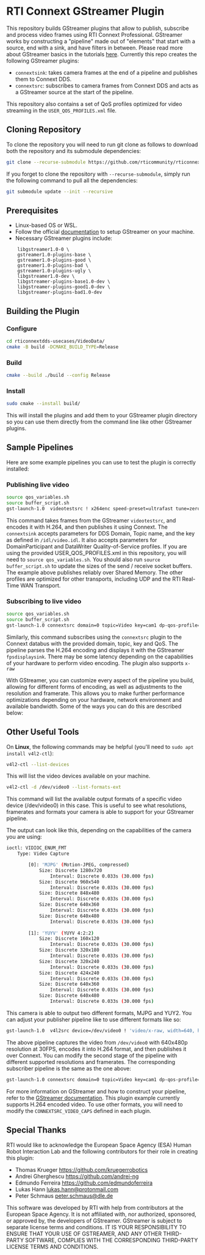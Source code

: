 # RTI Connext GStreamer Plugin

This repository builds GStreamer plugins that allow to publish, subscribe and process video frames using RTI Connext Professional. GStreamer works by constructing a "pipeline" made out of "elements" that start with a source, end with a sink, and have filters in between. Please read more about GStreamer basics in the tutorials [here](https://gstreamer.freedesktop.org/documentation/tutorials/basic/concepts.html?gi-language=c). Currently this repo creates the following GStreamer plugins:

- `connextsink`: takes camera frames at the end of a pipeline and publishes them to Connext DDS.
- `connextsrc`: subscribes to camera frames from Connext DDS and acts as a GStreamer source at the start of the pipeline.

This repository also contains a set of QoS profiles optimized for video streaming in the `USER_QOS_PROFILES.xml` file.

## Cloning Repository

To clone the repository you will need to run git clone as follows to download both the repository and its submodule dependencies:

```sh
git clone --recurse-submodule https://github.com/rticommunity/rticonnextdds-usecases.git
```

If you forget to clone the repository with `--recurse-submodule`, simply run
the following command to pull all the dependencies:

```sh
git submodule update --init --recursive
```

## Prerequisites

- Linux-based OS or WSL.
- Follow the official [documentation](https://gstreamer.freedesktop.org/documentation/installing/on-linux.html?gi-language=c) to setup GStreamer on your machine.
- Necessary GStreamer plugins include:

```text
    libgstreamer1.0-0 \
    gstreamer1.0-plugins-base \
    gstreamer1.0-plugins-good \
    gstreamer1.0-plugins-bad \
    gstreamer1.0-plugins-ugly \
    libgstreamer1.0-dev \
    libgstreamer-plugins-base1.0-dev \
    libgstreamer-plugins-good1.0-dev \
    libgstreamer-plugins-bad1.0-dev
```

## Building the Plugin

### Configure

```sh
cd rticonnextdds-usecases/VideoData/
cmake -B build -DCMAKE_BUILD_TYPE=Release
```

### Build

```sh
cmake --build ./build --config Release
```

### Install

```sh
sudo cmake --install build/
```

This will install the plugins and add them to your GStreamer plugin directory so you can use them directly from the command line like other GStreamer plugins.

## Sample Pipelines

Here are some example pipelines you can use to test the plugin is correctly installed:

### Publishing live video

```sh
source qos_variables.sh
source buffer_script.sh
gst-launch-1.0  videotestsrc ! x264enc speed-preset=ultrafast tune=zerolatency byte-stream=true key-int-max=15  ! h264parse ! video/x-h264,stream-format=byte-stream,alignment=au ! connextsink domain=0 topic=Video key=cam1 dp-qos-profile="TransportLibrary::SHMEM" dw-qos-profile="DataFlowLibrary::Reliable"
```

This command takes frames from the GStreamer `videotestsrc`, and encodes it with H.264, and then publishes it using Connext. The `connextsink` accepts parameters for DDS Domain, Topic name, and the key as defined in `/idl/video.idl`. It also accepts parameters for DomainParticipant and DataWriter Quality-of-Service profiles. If you are using the provided USER_QOS_PROFILES.xml in this repository, you will need to `source qos_variables.sh`. You should also run `source buffer_script.sh` to update the sizes of the send / receive socket buffers. The example above publishes reliably over Shared Memory. The other profiles are optimized for other transports, including UDP and the RTI Real-Time WAN Transport.

### Subscribing to live video

```sh
source qos_variables.sh
source buffer_script.sh
gst-launch-1.0 connextsrc domain=0 topic=Video key=cam1 dp-qos-profile="TransportLibrary::SHMEM" dr-qos-profile="DataFlowLibrary::Reliable" ! h264parse ! avdec_h264 ! videoconvert ! fpsdisplaysink
```

Similarly, this command subscribes using the `connextsrc` plugin to the Connext databus with the provided domain, topic, key and QoS. The pipeline parses the H.264 encoding and displays it with the GStreamer `fpsdisplaysink`. There may be some latency depending on the capabilities of your hardware to perform video encoding. The plugin also supports `x-raw`

With GStreamer, you can customize every aspect of the pipeline you build, allowing for different forms of encoding, as well as adjustments to the resolution and framerate. This allows you to make further performance optimizations depending on your hardware, network environment and available bandwidth. Some of the ways you can do this are described below:

## Other Useful Tools

On **Linux**, the following commands may be helpful (you'll need to `sudo apt install v4l2-ctl`):

```sh
v4l2-ctl --list-devices
```

This will list the video devices available on your machine.

```sh
v4l2-ctl -d /dev/video0 --list-formats-ext
```

This command will list the available output formats of a specific video device (/dev/video0) in this case. This is useful to see what resolutions, framerates and formats your camera is able to support for your GStreamer pipeline.

The output can look like this, depending on the capabilities of the camera you are using:

```sh
ioctl: VIDIOC_ENUM_FMT
    Type: Video Capture

        [0]: 'MJPG' (Motion-JPEG, compressed)
            Size: Discrete 1280x720
                Interval: Discrete 0.033s (30.000 fps)
            Size: Discrete 960x540
                Interval: Discrete 0.033s (30.000 fps)
            Size: Discrete 848x480
                Interval: Discrete 0.033s (30.000 fps)
            Size: Discrete 640x360
                Interval: Discrete 0.033s (30.000 fps)
            Size: Discrete 640x480
                Interval: Discrete 0.033s (30.000 fps)
            
        [1]: 'YUYV' (YUYV 4:2:2)
            Size: Discrete 160x120
                Interval: Discrete 0.033s (30.000 fps)
            Size: Discrete 320x180
                Interval: Discrete 0.033s (30.000 fps)
            Size: Discrete 320x240
                Interval: Discrete 0.033s (30.000 fps)
            Size: Discrete 424x240
                Interval: Discrete 0.033s (30.000 fps)
            Size: Discrete 640x360
                Interval: Discrete 0.033s (30.000 fps)
            Size: Discrete 640x480
                Interval: Discrete 0.033s (30.000 fps)
```

This camera is able to output two different formats, MJPG and YUY2.
You can adjust your publisher pipeline like to use different formats like so:

```sh
gst-launch-1.0  v4l2src device=/dev/video0 ! 'video/x-raw, width=640, height=480, framerate=30/1, format=YUY2' ! autovideoconvert ! x264enc speed-preset=ultrafast tune=zerolatency byte-stream=true key-int-max=15  ! h264parse ! video/x-h264,stream-format=byte-stream,alignment=au ! connextsink domain=0 topic=Video key=cam1 dp-qos-profile="TransportLibrary::SHMEM" dw-qos-profile="DataFlowLibrary::Reliable"
```

The above pipeline captures the video from `/dev/video0` with 640x480p resolution at 30FPS, encodes it into H.264 format, and then publishes it over Connext. You can modify the second stage of the pipeline with different supported resolutions and framerates.
The corresponding subscriber pipeline is the same as the one above:

```sh
gst-launch-1.0 connextsrc domain=0 topic=Video key=cam1 dp-qos-profile="TransportLibrary::SHMEM" dr-qos-profile="DataFlowLibrary::Reliable" ! h264parse ! avdec_h264 ! videoconvert ! fpsdisplaysink
```

For more information on GStreamer and how to construct your pipeline, refer to the [GStreamer documentation](https://gstreamer.freedesktop.org/documentation/?gi-language=c). This plugin example currently supports H.264 encoded video.
To use other formats, you will need to modify the `CONNEXTSRC_VIDEO_CAPS` defined in each plugin.

## Special Thanks

RTI would like to acknowledge the European Space Agency (ESA) Human Robot Interaction Lab and the following contributors for their role in creating this plugin:

- Thomas Krueger <https://github.com/kruegerrobotics>
- Andrei Gherghescu <https://github.com/andrei-ng>
- Edmundo Ferreira <https://github.com/edmundoferreira>
- Lukas Hann <lukas.hann@protonmail.com>
- Peter Schmaus <peter.schmaus@dle.de>

This software was developed by RTI with help from contributors at the European Space Agency.  It is not affiliated with, nor authorized, sponsored, or approved by, the developers of GStreamer.  GStreamer is subject to separate license terms and conditions.  IT IS YOUR RESPONSIBILITY TO ENSURE THAT YOUR USE OF GSTREAMER, AND ANY OTHER THIRD-PARTY SOFTWARE, COMPLIES WITH THE CORRESPONDING THIRD-PARTY LICENSE TERMS AND CONDITIONS.
